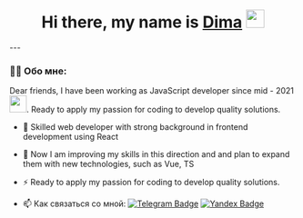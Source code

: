 <h1 align="center">Hi there, my name is <a href="https://github.com/TMillers" target="_blank">Dima</a> 
<img src="https://github.com/blackcater/blackcater/raw/main/images/Hi.gif" height="32"/></h1>
---

### :man_technologist: Обо мне:

Dear friends, I have been working as JavaScript developer since mid - 2021<img src="https://media.giphy.com/media/WUlplcMpOCEmTGBtBW/giphy.gif" width="30px">. Ready to apply my passion for coding to develop quality solutions.

- :telescope: Skilled web developer with strong background in frontend development using React

- :seedling: Now I am improving my skills in this direction and and plan to expand them with new technologies, such as Vue, TS

- :zap: Ready to apply my passion for coding to develop quality solutions.

- :mailbox: Как связаться со мной: [![Telegram Badge](https://img.shields.io/badge/-TMillers-blue?style=flat&logo=Telegram&logoColor=white)](https://t.me/stack_space) [![Yandex Badge](https://img.shields.io/badge/-Yandex-red?style=flat&logo=Yandex&logoColor=white)](mailto:melnikod.d.job@yandex.ru)
